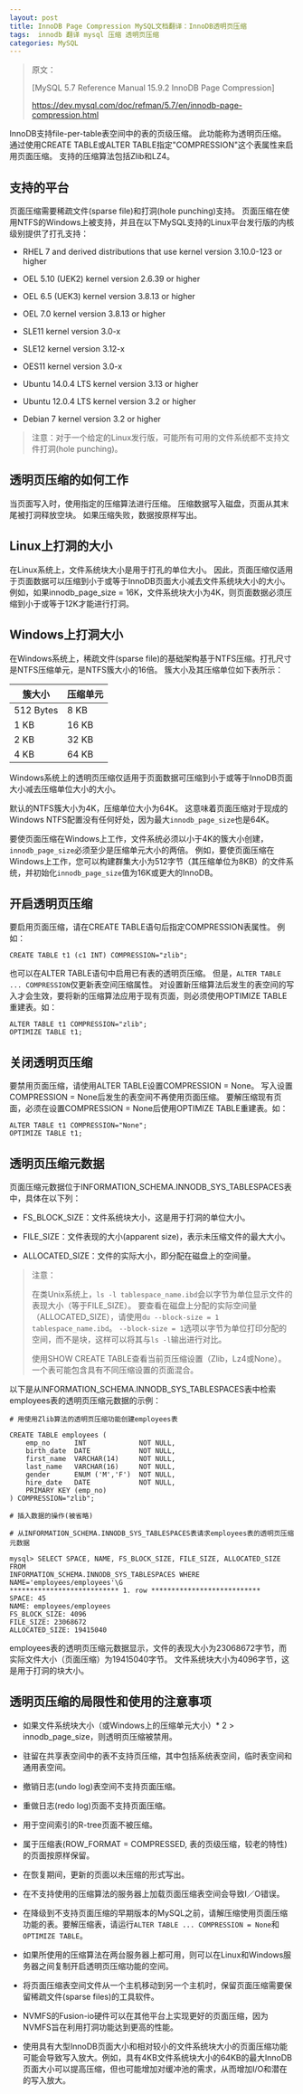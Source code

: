 ```yaml
---
layout: post
title: InnoDB Page Compression MySQL文档翻译：InnoDB透明页压缩
tags:  innodb 翻译 mysql 压缩 透明页压缩
categories: MySQL
---
```


> 原文：
>
> [MySQL 5.7 Reference Manual  15.9.2 InnoDB Page Compression]
>
> https://dev.mysql.com/doc/refman/5.7/en/innodb-page-compression.html


InnoDB支持file-per-table表空间中的表的页级压缩。 此功能称为透明页压缩。 通过使用CREATE TABLE或ALTER TABLE指定"COMPRESSION"这个表属性来启用页面压缩。 支持的压缩算法包括Zlib和LZ4。

## 支持的平台

页面压缩需要稀疏文件(sparse file)和打洞(hole punching)支持。 页面压缩在使用NTFS的Windows上被支持，并且在以下MySQL支持的Linux平台发行版的内核级别提供了打孔支持：

* RHEL 7 and derived distributions that use kernel version 3.10.0-123 or higher

* OEL 5.10 (UEK2) kernel version 2.6.39 or higher

* OEL 6.5 (UEK3) kernel version 3.8.13 or higher

* OEL 7.0 kernel version 3.8.13 or higher

* SLE11 kernel version 3.0-x

<!--more-->
* SLE12 kernel version 3.12-x

* OES11 kernel version 3.0-x

* Ubuntu 14.0.4 LTS kernel version 3.13 or higher

* Ubuntu 12.0.4 LTS kernel version 3.2 or higher

* Debian 7 kernel version 3.2 or higher

> 注意：对于一个给定的Linux发行版，可能所有可用的文件系统都不支持文件打洞(hole punching)。

## 透明页压缩的如何工作

当页面写入时，使用指定的压缩算法进行压缩。 压缩数据写入磁盘，页面从其末尾被打洞释放空块。 如果压缩失败，数据按原样写出。

## Linux上打洞的大小

在Linux系统上，文件系统块大小是用于打孔的单位大小。 因此，页面压缩仅适用于页面数据可以压缩到小于或等于InnoDB页面大小减去文件系统块大小的大小。 例如，如果innodb_page_size = 16K，文件系统块大小为4K，则页面数据必须压缩到小于或等于12K才能进行打洞。

## Windows上打洞大小

在Windows系统上，稀疏文件(sparse file)的基础架构基于NTFS压缩。打孔尺寸是NTFS压缩单元，是NTFS簇大小的16倍。 簇大小及其压缩单位如下表所示：

|簇大小|压缩单元|
|---|---|
|512 Bytes|	8 KB|
|1 KB|	16 KB|
|2 KB|	32 KB|
|4 KB|	64 KB|

Windows系统上的透明页压缩仅适用于页面数据可压缩到小于或等于InnoDB页面大小减去压缩单位大小的大小。

默认的NTFS簇大小为4K，压缩单位大小为64K。 这意味着页面压缩对于现成的Windows NTFS配置没有任何好处，因为最大`innodb_page_size`也是64K。

要使页面压缩在Windows上工作，文件系统必须以小于4K的簇大小创建，`innodb_page_size`必须至少是压缩单元大小的两倍。 例如，要使页面压缩在Windows上工作，您可以构建群集大小为512字节（其压缩单位为8KB）的文件系统，并初始化`innodb_page_size`值为16K或更大的InnoDB。

## 开启透明页压缩

要启用页面压缩，请在CREATE TABLE语句后指定COMPRESSION表属性。 例如：
```
CREATE TABLE t1 (c1 INT) COMPRESSION="zlib";
```
也可以在ALTER TABLE语句中启用已有表的透明页压缩。 但是，`ALTER TABLE ... COMPRESSION`仅更新表空间压缩属性。 对设置新压缩算法后发生的表空间的写入才会生效，要将新的压缩算法应用于现有页面，则必须使用OPTIMIZE TABLE重建表。如：
```
ALTER TABLE t1 COMPRESSION="zlib";
OPTIMIZE TABLE t1;
```

## 关闭透明页压缩

要禁用页面压缩，请使用ALTER TABLE设置COMPRESSION = None。 写入设置COMPRESSION = None后发生的表空间不再使用页面压缩。 要解压缩现有页面，必须在设置COMPRESSION = None后使用OPTIMIZE TABLE重建表。如：
```
ALTER TABLE t1 COMPRESSION="None";
OPTIMIZE TABLE t1;
```

## 透明页压缩元数据

页面压缩元数据位于INFORMATION_SCHEMA.INNODB_SYS_TABLESPACES表中，具体在以下列：

* FS_BLOCK_SIZE：文件系统块大小，这是用于打洞的单位大小。

* FILE_SIZE：文件表现的大小(apparent size)，表示未压缩文件的最大大小。

* ALLOCATED_SIZE：文件的实际大小，即分配在磁盘上的空间量。

> 注意：
> 
> 在类Unix系统上，`ls -l tablespace_name.ibd`会以字节为单位显示文件的表现大小（等于FILE_SIZE）。 要查看在磁盘上分配的实际空间量（ALLOCATED_SIZE），请使用`du --block-size = 1 tablespace_name.ibd`。 `--block-size = 1`选项以字节为单位打印分配的空间，而不是块，这样可以将其与`ls -l`输出进行对比。
> 
> 使用SHOW CREATE TABLE查看当前页压缩设置（Zlib，Lz4或None）。 一个表可能包含具有不同压缩设置的页面混合。


以下是从INFORMATION_SCHEMA.INNODB_SYS_TABLESPACES表中检索employees表的透明页压缩元数据的示例：
```
# 用使用Zlib算法的透明页压缩功能创建employees表

CREATE TABLE employees (
    emp_no      INT             NOT NULL,
    birth_date  DATE            NOT NULL,
    first_name  VARCHAR(14)     NOT NULL,
    last_name   VARCHAR(16)     NOT NULL,
    gender      ENUM ('M','F')  NOT NULL,  
    hire_date   DATE            NOT NULL,
    PRIMARY KEY (emp_no)
) COMPRESSION="zlib";

# 插入数据的操作(被省略)
  
# 从INFORMATION_SCHEMA.INNODB_SYS_TABLESPACES表请求employees表的透明页压缩元数据
  
mysql> SELECT SPACE, NAME, FS_BLOCK_SIZE, FILE_SIZE, ALLOCATED_SIZE FROM
INFORMATION_SCHEMA.INNODB_SYS_TABLESPACES WHERE NAME='employees/employees'\G
*************************** 1. row ***************************
SPACE: 45
NAME: employees/employees
FS_BLOCK_SIZE: 4096
FILE_SIZE: 23068672
ALLOCATED_SIZE: 19415040
```

employees表的透明页压缩元数据显示，文件的表现大小为23068672字节，而实际文件大小（页面压缩）为19415040字节。 文件系统块大小为4096字节，这是用于打洞的块大小。

## 透明页压缩的局限性和使用的注意事项

* 如果文件系统块大小（或Windows上的压缩单元大小）* 2 > innodb_page_size，则透明页压缩被禁用。

* 驻留在共享表空间中的表不支持页压缩，其中包括系统表空间，临时表空间和通用表空间。

* 撤销日志(undo log)表空间不支持页面压缩。

* 重做日志(redo log)页面不支持页面压缩。

* 用于空间索引的R-tree页面不被压缩。

* 属于压缩表(ROW_FORMAT = COMPRESSED, 表的页级压缩，较老的特性)的页面按原样保留。

* 在恢复期间，更新的页面以未压缩的形式写出。

* 在不支持使用的压缩算法的服务器上加载页面压缩表空间会导致I／O错误。

* 在降级到不支持页面压缩的早期版本的MySQL之前，请解压缩使用页面压缩功能的表。要解压缩表，请运行`ALTER TABLE ... COMPRESSION = None`和`OPTIMIZE TABLE`。

* 如果所使用的压缩算法在两台服务器上都可用，则可以在Linux和Windows服务器之间复制开启透明页压缩功能的空间。

* 将页面压缩表空间文件从一个主机移动到另一个主机时，保留页面压缩需要保留稀疏文件(sparse files)的工具软件。

* NVMFS的Fusion-io硬件可以在其他平台上实现更好的页面压缩，因为NVMFS旨在利用打洞功能达到更高的性能。

* 使用具有大型InnoDB页面大小和相对较小的文件系统块大小的页面压缩功能可能会导致写入放大。例如，具有4KB文件系统块大小的64KB的最大InnoDB页面大小可以提高压缩，但也可能增加对缓冲池的需求，从而增加I/O和潜在的写入放大。


